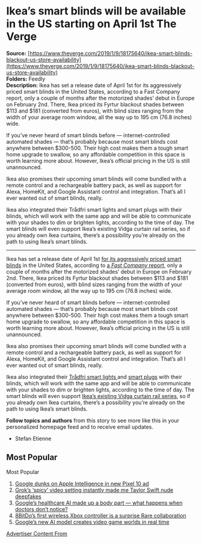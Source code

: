 # Ikea’s smart blinds will be available in the US starting on April 1st The Verge

**Source:** [https://www.theverge.com/2019/1/9/18175640/ikea-smart-blinds-blackout-us-store-availability](https://www.theverge.com/2019/1/9/18175640/ikea-smart-blinds-blackout-us-store-availability)  
**Folders:** Feedly  
**Description:** Ikea has set a release date of April 1st for its aggressively priced smart blinds in the United States, according to a Fast Company report, only a couple of months after the motorized shades’ debut in Europe on February 2nd. There, Ikea priced its Fyrtur blackout shades between $113 and $181 (converted from euros), with blind sizes ranging from the width of your average room window, all the way up to 195 cm (76.8 inches) wide.

If you’ve never heard of smart blinds before — internet-controlled automated shades — that’s probably because most smart blinds cost anywhere between $300-500. Their high cost makes them a tough smart home upgrade to swallow, so any affordable competition in this space is worth learning more about. However, Ikea’s official pricing in the US is still unannounced.

Ikea also promises their upcoming smart blinds will come bundled with a remote control and a rechargeable battery pack, as well as support for Alexa, HomeKit, and Google Assistant control and integration. That’s all I ever wanted out of smart blinds, really.

Ikea also integrated their Trådfri smart lights and smart plugs with their blinds, which will work with the same app and will be able to communicate with your shades to dim or brighten lights, according to the time of day. The smart blinds will even support Ikea’s existing Vidga curtain rail series, so if you already own Ikea curtains, there’s a possibility you’re already on the path to using Ikea’s smart blinds.


---

<div><div><div><div><p>Ikea has set a release date of April 1st <a href="https://www.theverge.com/circuitbreaker/2019/1/7/18172043/ikea-smart-blinds-kadrilj-fyrtur-tradfi-home-connected-wifi-homekit-alexa-price">for its aggressively priced smart blinds</a> in the United States, according to <a href="https://www.fastcompany.com/90289846/its-official-ikeas-smart-blinds-are-coming-to-the-u-s-this-spring?partner=rss&amp;utm_source=twitter.com&amp;utm_medium=social&amp;utm_campaign=rss+fastcompany&amp;utm_content=rss">a <em>Fast Company</em> report</a>, only a couple of months after the motorized shades’ debut in Europe on February 2nd. There, Ikea priced its Fyrtur blackout shades between $113 and $181 (converted from euros), with blind sizes ranging from the width of your average room window, all the way up to 195 cm (76.8 inches) wide.</p></div><div><p>If you’ve never heard of smart blinds before — internet-controlled automated shades — that’s probably because most smart blinds cost anywhere between $300-500. Their high cost makes them a tough smart home upgrade to swallow, so any affordable competition in this space is worth learning more about. However, Ikea’s official pricing in the US is still unannounced.</p></div><div><p>Ikea also promises their upcoming smart blinds will come bundled with a remote control and a rechargeable battery pack, as well as support for Alexa, HomeKit, and Google Assistant control and integration. That’s all I ever wanted out of smart blinds, really.</p></div><div><p>Ikea also integrated their <a href="https://www.theverge.com/circuitbreaker/2017/10/2/16363566/ikea-smart-light-review-tradfri">Trådfri smart lights </a>and <a href="https://www.theverge.com/2018/11/29/18118357/ikea-smart-plug-echo-google-apple-homekit-tradfri-gateway">smart plugs</a> with their blinds, which will work with the same app and will be able to communicate with your shades to dim or brighten lights, according to the time of day. The smart blinds will even support <a href="https://www.ikea.c">Ikea’s existing Vidga curtain rail series</a>, so if you already own Ikea curtains, there’s a possibility you’re already on the path to using Ikea’s smart blinds.</p></div><div><span><strong>Follow topics and authors</strong> from this story to see more like this in your personalized homepage feed and to receive email updates.</span><ul><li><span><span><span>Stefan Etienne</span></span></span></li></ul></div></div></div><div><div><div><div><div><div><h2>Most Popular</h2></div></div></div><div><div><div>Most Popular</div><ol><li><a href="https://www.theverge.com/news/718191/google-apple-intelligence-dunk-pixel-10-ad"><div>Google dunks on Apple Intelligence in new Pixel 10 ad</div></a></li><li><a href="https://www.theverge.com/report/718975/xai-grok-imagine-taylor-swifty-deepfake-nudes"><div>Grok’s ‘spicy’ video setting instantly made me Taylor Swift nude deepfakes</div></a></li><li><a href="https://www.theverge.com/health/718049/google-med-gemini-basilar-ganglia-paper-typo-hallucination"><div>Google’s healthcare AI made up a body part — what happens when doctors don’t notice?</div></a></li><li><a href="https://www.theverge.com/news/717994/8bitdo-wireless-xbox-controller-rare-40th-anniversary-edition"><div>8BitDo’s first wireless Xbox controller is a surprise Rare collaboration</div></a></li><li><a href="https://www.theverge.com/news/718723/google-ai-genie-3-model-video-game-worlds-real-time"><div>Google’s new AI model creates video game worlds in real time</div></a></li></ol></div></div></div></div><div><div><a href="https://www.theverge.com/"><div><div><span>Advertiser Content From</span><div><img src=""></div></div><div><div><img src=""></div></div></div></a></div></div></div></div>